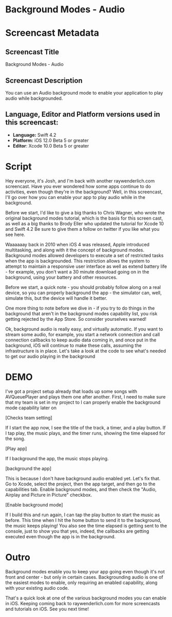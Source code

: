 # Background Modes - Audio


# Screencast Metadata

## Screencast Title

Background Modes - Audio

## Screencast Description

You can use an Audio background mode to enable your application to play audio while backgrounded.

## Language, Editor and Platform versions used in this screencast:

* **Language:** Swift 4.2
* **Platform:** iOS 12.0 Beta 5 or greater
* **Editor**: Xcode 10.0 Beta 5 or greater


# Script

Hey everyone, it's Josh, and I'm back with another raywenderlich.com screencast.  Have you ever wondered how some apps continue to do activities, even though they're in the background?  Well, in this screencast, I'll go over how you can enable your app to play audio while in the background.  

Before we start, I'd like to give a big thanks to Chris Wagner, who wrote the original background modes tutorial, which is the basis for this screen cast, as well as a big thanks to Brody Eller who updated the tutorial for Xcode 10 and Swift 4.2  Be sure to give them 
a follow on twitter if you like what you see here.  


Waaaaaay back in 2010 when iOS 4 was released, Apple introduced multitasking, and along with it the concept of background modes.  Background modes allowed developers to execute a set of restricted tasks when the app is backgrounded.  This restriction allows the system to attempt to maintain a responsive user interface as well as extend battery life - for example, you don't want a 30 minute download going on in the background, using your battery and other resources.  

Before we start, a quick note - you should probably follow along on a real device, so you can properly background the app - the simulator can, well, simulate this, but the device will handle it better.  

One more thing to note before we dive in - if you try to do things in the background that aren't in the background modes capability list, you risk getting rejected by the App Store.  So consider yourselves warned!

Ok, background audio is really easy, and virtually automatic.  If you want to stream some audio, for example, you start a network connection and call connection callbacks to keep audio data coming in, and once put in the background, iOS will continue to make these calls, assuming the infrastructure is in place.  Let's take a look at the code to see what's needed to get our audio playing in the background 


# DEMO

I've got a project setup already that loads up some songs with AVQueuePlayer and plays them one after another.  First, I need to make sure that my team is set in my project to I can properly enable the background mode capability later on

[Checks team setting]

If I start the app now, I see the title of the track, a timer, and a play button.  If I tap play, the music plays, and the timer runs, showing the time elapsed for the song.  

[Play app]

If I background the app, the music stops playing. 

[background the app]

This is because I don't have background audio enabled yet.  Let's fix that.  Go to Xcode, select the project, then the app target, and then go to the capabilities tab.  Enable background modes, and then check the "Audio, Airplay and Picture in Picture" checkbox.  

[Enable background mode]

If I build this and run again, I can tap the play button to start the music as before.  This time when I hit the home button to send it to the background, the music keeps playing!  You also see the time elapsed is getting sent to the console, just to show you that yes, indeed, the callbacks are getting executed even though the app is in the background.  


# Outro

Background modes enable you to keep your app going even though it's not front and center - but only in certain cases.  Backgrounding audio is one of the easiest modes to enable, only requiring an enabled capability, along with your existing audio code.  
 
That's a quick look at one of the various background modes you can enable in iOS.  Keeping coming back to raywenderlich.com for more screencasts and tutorials on iOS.  See you next time!
